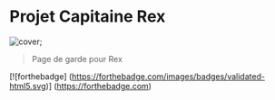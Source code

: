 # Projet Capitaine Rex
![cover](https://www.mintinbox.net/wp-content/uploads/2023/09/Capt_Rex__scaled_600.jpg);

>Page de garde pour Rex

[![forthebadge] (https://forthebadge.com/images/badges/validated-html5.svg)] (https://forthebadge.com)